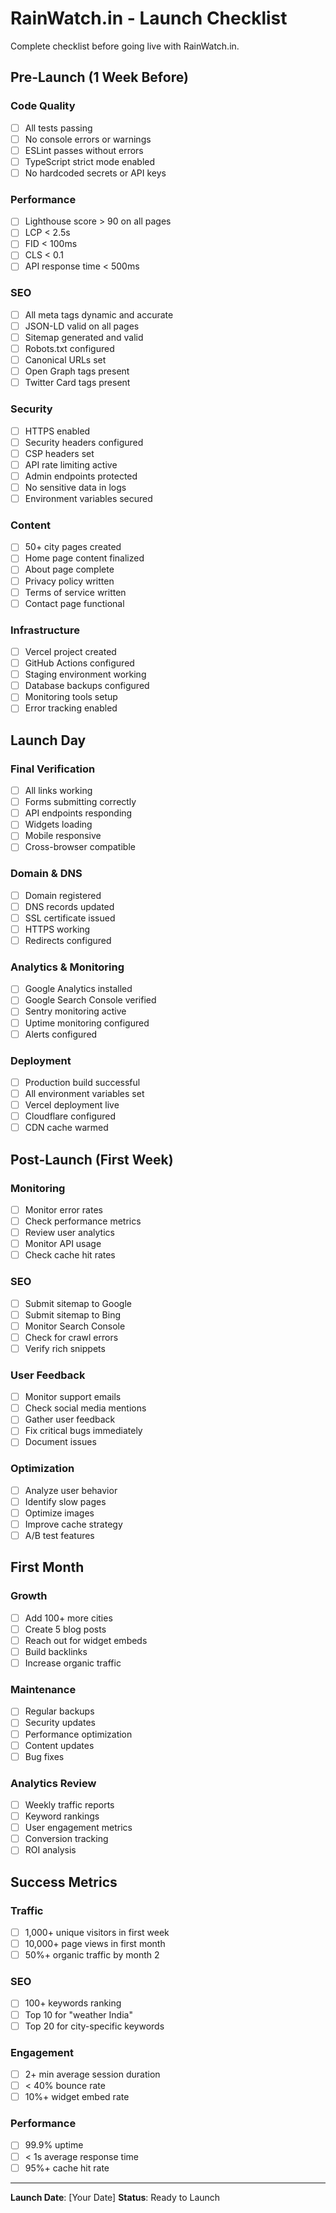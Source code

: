 # RainWatch.in - Launch Checklist

Complete checklist before going live with RainWatch.in.

## Pre-Launch (1 Week Before)

### Code Quality
- [ ] All tests passing
- [ ] No console errors or warnings
- [ ] ESLint passes without errors
- [ ] TypeScript strict mode enabled
- [ ] No hardcoded secrets or API keys

### Performance
- [ ] Lighthouse score > 90 on all pages
- [ ] LCP < 2.5s
- [ ] FID < 100ms
- [ ] CLS < 0.1
- [ ] API response time < 500ms

### SEO
- [ ] All meta tags dynamic and accurate
- [ ] JSON-LD valid on all pages
- [ ] Sitemap generated and valid
- [ ] Robots.txt configured
- [ ] Canonical URLs set
- [ ] Open Graph tags present
- [ ] Twitter Card tags present

### Security
- [ ] HTTPS enabled
- [ ] Security headers configured
- [ ] CSP headers set
- [ ] API rate limiting active
- [ ] Admin endpoints protected
- [ ] No sensitive data in logs
- [ ] Environment variables secured

### Content
- [ ] 50+ city pages created
- [ ] Home page content finalized
- [ ] About page complete
- [ ] Privacy policy written
- [ ] Terms of service written
- [ ] Contact page functional

### Infrastructure
- [ ] Vercel project created
- [ ] GitHub Actions configured
- [ ] Staging environment working
- [ ] Database backups configured
- [ ] Monitoring tools setup
- [ ] Error tracking enabled

## Launch Day

### Final Verification
- [ ] All links working
- [ ] Forms submitting correctly
- [ ] API endpoints responding
- [ ] Widgets loading
- [ ] Mobile responsive
- [ ] Cross-browser compatible

### Domain & DNS
- [ ] Domain registered
- [ ] DNS records updated
- [ ] SSL certificate issued
- [ ] HTTPS working
- [ ] Redirects configured

### Analytics & Monitoring
- [ ] Google Analytics installed
- [ ] Google Search Console verified
- [ ] Sentry monitoring active
- [ ] Uptime monitoring configured
- [ ] Alerts configured

### Deployment
- [ ] Production build successful
- [ ] All environment variables set
- [ ] Vercel deployment live
- [ ] Cloudflare configured
- [ ] CDN cache warmed

## Post-Launch (First Week)

### Monitoring
- [ ] Monitor error rates
- [ ] Check performance metrics
- [ ] Review user analytics
- [ ] Monitor API usage
- [ ] Check cache hit rates

### SEO
- [ ] Submit sitemap to Google
- [ ] Submit sitemap to Bing
- [ ] Monitor Search Console
- [ ] Check for crawl errors
- [ ] Verify rich snippets

### User Feedback
- [ ] Monitor support emails
- [ ] Check social media mentions
- [ ] Gather user feedback
- [ ] Fix critical bugs immediately
- [ ] Document issues

### Optimization
- [ ] Analyze user behavior
- [ ] Identify slow pages
- [ ] Optimize images
- [ ] Improve cache strategy
- [ ] A/B test features

## First Month

### Growth
- [ ] Add 100+ more cities
- [ ] Create 5 blog posts
- [ ] Reach out for widget embeds
- [ ] Build backlinks
- [ ] Increase organic traffic

### Maintenance
- [ ] Regular backups
- [ ] Security updates
- [ ] Performance optimization
- [ ] Content updates
- [ ] Bug fixes

### Analytics Review
- [ ] Weekly traffic reports
- [ ] Keyword rankings
- [ ] User engagement metrics
- [ ] Conversion tracking
- [ ] ROI analysis

## Success Metrics

### Traffic
- [ ] 1,000+ unique visitors in first week
- [ ] 10,000+ page views in first month
- [ ] 50%+ organic traffic by month 2

### SEO
- [ ] 100+ keywords ranking
- [ ] Top 10 for "weather India"
- [ ] Top 20 for city-specific keywords

### Engagement
- [ ] 2+ min average session duration
- [ ] < 40% bounce rate
- [ ] 10%+ widget embed rate

### Performance
- [ ] 99.9% uptime
- [ ] < 1s average response time
- [ ] 95%+ cache hit rate

---

**Launch Date**: [Your Date]
**Status**: Ready to Launch
